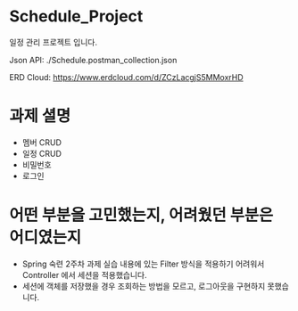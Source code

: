 # Schedule_Project
일정 관리 프로젝트 입니다.

Json API: ./Schedule.postman_collection.json

ERD Cloud: https://www.erdcloud.com/d/ZCzLacgjS5MMoxrHD

# 과제 셜명
- 멤버 CRUD
- 일정 CRUD
- 비밀번호
- 로그인

# 어떤 부분을 고민했는지, 어려웠던 부분은 어디였는지
- Spring 숙련 2주차 과제 실습 내용에 있는 Filter 방식을 적용하기 어려워서 Controller 에서 세션을 적용했습니다.
- 세션에 객체를 저장했을 경우 조회하는 방법을 모르고, 로그아웃을 구현하지 못했습니다.

